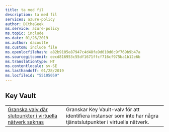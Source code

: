 ```yaml
---
title: ta med fil
description: ta med fil
services: azure-policy
author: DCtheGeek
ms.service: azure-policy
ms.topic: include
ms.date: 01/26/2019
ms.author: dacoulte
ms.custom: include file
ms.openlocfilehash: a82b9105e87947c4d48fa9d010d0c9f769b9b47a
ms.sourcegitcommit: eecd816953c55df1671ffcf716cf975ba1b12e6b
ms.translationtype: HT
ms.contentlocale: sv-SE
ms.lasthandoff: 01/28/2019
ms.locfileid: "55105059"
---
```

## <a name="key-vault"></a>Key Vault

|  |  |
|---------|---------|
| [Granska valv där slutpunkter i virtuella nätverk saknas](../articles/governance/policy/samples/keyvault-no-vnet-rules.md) | Granskar Key Vault-valv för att identifiera instanser som inte har några tjänstslutpunkter i virtuella nätverk. |
